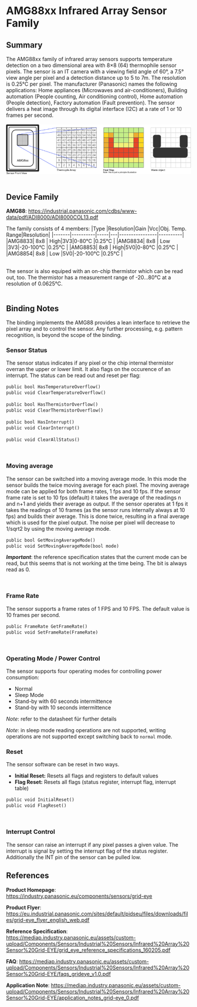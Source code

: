 ﻿# AMG88xx Infrared Array Sensor Family

## Summary
The AMG88xx family of infrared array sensors supports temperature detection on a two dimensional area with 8×8 (64) thermophile sensor pixels. The sensor is an IT camera with a viewing field angle of 60°, a 7.5° view angle per pixel and a detection distance up to 5 to 7m. The resolution is 0.25°C per pixel.
The manufacturer (Panasonic) names the following applications:  Home appliances (Microwaves and air-conditioners), Building automation (People counting, Air conditioning control), Home automation (People detection), Factory automation (Fault prevention). The sensor delivers a heat image through its digital interface (I2C) at a rate of 1 or 10 frames per second.
<br/><br/>
![Illustration of thermophile array and heat map](./amg88xx.png)
<br/><br/>


## Device Family
**AMG88**: https://industrial.panasonic.com/cdbs/www-data/pdf/ADI8000/ADI8000COL13.pdf

The family consists of 4 members:
|Type   |Resolution|Gain |Vcc|Obj. Temp. Range|Resolution|
|-------|----------|-----|---|----------------|----------|
|AMG8833| 8x8      | High|3V3|0-80°C          |0.25°C    |
|AMG8834| 8x8      | Low |3V3|-20-100°C       |0.25°C    |
|AMG8853| 8x8      | High|5V0|0-80°C          |0.25°C    |
|AMG8854| 8x8      | Low |5V0|-20-100°C       |0.25°C    |

<br/>
The sensor is also equiped with an on-chip thermistor which can be read out, too.
The thermistor has a measurement range of -20...80°C at a resolution of 0.0625°C.
<br/><br/>

## Binding Notes
The binding implements the AMG88 provides a lean interface to retrieve the pixel array and to control the sensor. Any further processing, e.g. pattern recognition, is beyond the scope of the binding.
<br/>

### Sensor Status
The sensor status indicates if any pixel or the chip internal thermistor overran the upper or lower limit. It also flags on the occurence of an interrupt. The status can be read out and reset per flag:
```
public bool HasTemperatureOverflow()
public void ClearTemperatureOverflow()

public bool HasThermistorOverflow()
public void ClearThermistorOverflow()

public bool HasInterrupt()
public void ClearInterrupt()

public void ClearAllStatus()
```
<br/>

### Moving average
The sensor can be switched into a moving average mode. In this mode the sensor builds the twice moving average for each pixel. The moving average mode can be applied for both frame rates, 1 fps and 10 fps. If the sensor frame rate is set to 10 fps (default) it takes the average of the readings n and n+1 and yields their average as output. If the sensor operates at 1 fps it takes the readings of 10 frames (as the sensor runs internally always at 10 fps) and builds their average. This is done twice, resulting in a final average which is used for the pixel output.
The noise per pixel will decrease to 1/sqrt2 by using the moving average mode.

```
public bool GetMovingAverageMode()
public void SetMovingAverageMode(bool mode)
```
***Important***: the reference specification states that the current mode can be read, but this seems that is not working at the time being. The bit is always read as 0.

<br/>

### Frame Rate
The sensor supports a frame rates of 1 FPS and 10 FPS. The default value is 10 frames per second.

```
public FrameRate GetFrameRate()
public void SetFrameRate(FrameRate)
```
<br/>

### Operating Mode / Power Control
The sensor supports four operating modes for controlling power consumption:
* Normal
* Sleep Mode
* Stand-by with 60 seconds intermittence
* Stand-by with 10 seconds intermittence

*Note*: refer to the datasheet für further details

*Note*: in sleep mode reading operations are not supported, writing operations are not supported except switching back to ```normal``` mode.
<br/>

### Reset
The sensor software can be reset in two ways.
* **Initial Reset:** Resets all flags and registers to default values
* **Flag Reset:** Resets all flags (status register, interrupt flag, interrupt table)
```
public void InitialReset()
public void FlagReset()
```
<br/>

### Interrupt Control
The sensor can raise an interrupt if any pixel passes a given value. The interrupt is signal by setting the interrupt flag of the status register. Additionally the INT pin of the sensor can be pulled low.

## References
**Product Homepage**: https://industry.panasonic.eu/components/sensors/grid-eye

**Product Flyer**: https://eu.industrial.panasonic.com/sites/default/pidseu/files/downloads/files/grid-eye_flyer_english_web.pdf

**Reference Specification**: https://mediap.industry.panasonic.eu/assets/custom-upload/Components/Sensors/Industrial%20Sensors/Infrared%20Array%20Sensor%20Grid-EYE/grid_eye_reference_specifications_160205.pdf

**FAQ**: https://mediap.industry.panasonic.eu/assets/custom-upload/Components/Sensors/Industrial%20Sensors/Infrared%20Array%20Sensor%20Grid-EYE/faqs_grideye_v1.0.pdf

**Application Note**: https://mediap.industry.panasonic.eu/assets/custom-upload/Components/Sensors/Industrial%20Sensors/Infrared%20Array%20Sensor%20Grid-EYE/application_notes_grid-eye_0.pdf

